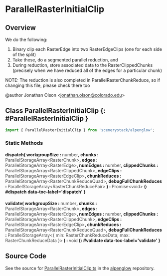 # ParallelRasterInitialClip

## Overview

We do the following:

1. Binary clip each RasterEdge into two RasterEdgeClips (one for each side of the split)
2. Take these, do a segmented parallel reduction, and
3. During reduction, store associated data to the RasterClippedChunks (precisely when we have reduced all of the
   edges for a particular chunk)

NOTE: The reduction is also completed in ParallelRasterChunkReduce, so if changing this file, please check there too

@author Jonathan Olson &lt;jonathan.olson@colorado.edu&gt;

## Class ParallelRasterInitialClip {: #ParallelRasterInitialClip }


```js
import { ParallelRasterInitialClip } from 'scenerystack/alpenglow';
```
### Static Methods

#### dispatch( workgroupSize : <span style="font-weight: 400; opacity: 80%;">number</span>, chunks : <span style="font-weight: 400; opacity: 80%;">ParallelStorageArray&lt;RasterChunk&gt;</span>, edges : <span style="font-weight: 400; opacity: 80%;">ParallelStorageArray&lt;RasterEdge&gt;</span>, numEdges : <span style="font-weight: 400; opacity: 80%;">number</span>, clippedChunks : <span style="font-weight: 400; opacity: 80%;">ParallelStorageArray&lt;RasterClippedChunk&gt;</span>, edgeClips : <span style="font-weight: 400; opacity: 80%;">ParallelStorageArray&lt;RasterEdgeClip&gt;</span>, chunkReduces : <span style="font-weight: 400; opacity: 80%;">ParallelStorageArray&lt;RasterChunkReduceQuad&gt;</span>, debugFullChunkReduces : <span style="font-weight: 400; opacity: 80%;">ParallelStorageArray&lt;RasterChunkReducePair&gt;</span> ) : <span style="font-weight: 400; opacity: 80%;">Promise&lt;void&gt;</span> {: #dispatch data-toc-label='dispatch' }

#### validate( workgroupSize : <span style="font-weight: 400; opacity: 80%;">number</span>, chunks : <span style="font-weight: 400; opacity: 80%;">ParallelStorageArray&lt;RasterChunk&gt;</span>, edges : <span style="font-weight: 400; opacity: 80%;">ParallelStorageArray&lt;RasterEdge&gt;</span>, numEdges : <span style="font-weight: 400; opacity: 80%;">number</span>, clippedChunks : <span style="font-weight: 400; opacity: 80%;">ParallelStorageArray&lt;RasterClippedChunk&gt;</span>, edgeClips : <span style="font-weight: 400; opacity: 80%;">ParallelStorageArray&lt;RasterEdgeClip&gt;</span>, chunkReduces : <span style="font-weight: 400; opacity: 80%;">ParallelStorageArray&lt;RasterChunkReduceQuad&gt;</span>, debugFullChunkReduces : <span style="font-weight: 400; opacity: 80%;">ParallelStorageArray&lt;{ min: RasterChunkReduceData; max: RasterChunkReduceData }&gt;</span> ) : <span style="font-weight: 400; opacity: 80%;">void</span> {: #validate data-toc-label='validate' }



## Source Code

See the source for [ParallelRasterInitialClip.ts](https://github.com/phetsims/alpenglow/blob/main/js/parallel/raster-clip/ParallelRasterInitialClip.ts) in the [alpenglow](https://github.com/phetsims/alpenglow) repository.

